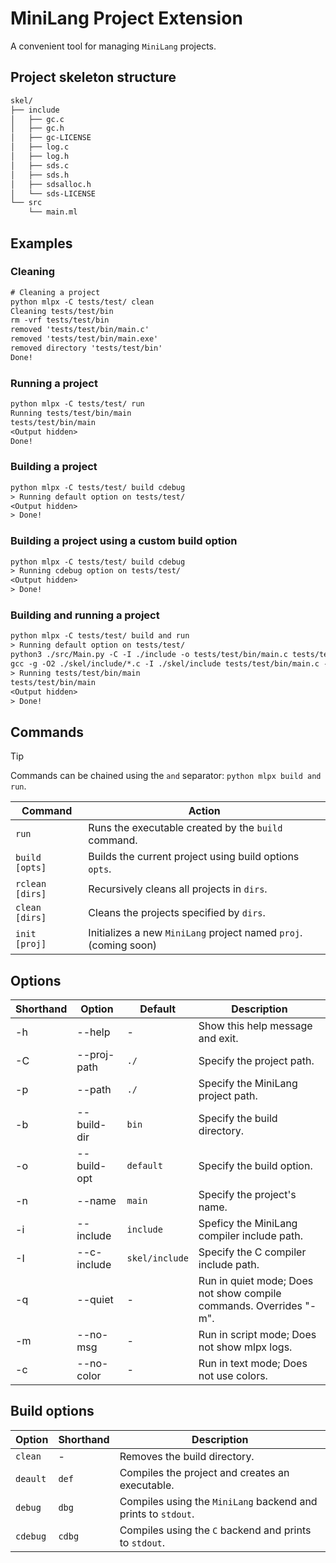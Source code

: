 # MiniLang Project Extension

A convenient tool for managing `MiniLang` projects.

## Project skeleton structure

```txt
skel/
├── include
│   ├── gc.c
│   ├── gc.h
│   ├── gc-LICENSE
│   ├── log.c
│   ├── log.h
│   ├── sds.c
│   ├── sds.h
│   ├── sdsalloc.h
│   └── sds-LICENSE
└── src
    └── main.ml
```

## Examples

### Cleaning

```txt
# Cleaning a project
python mlpx -C tests/test/ clean
Cleaning tests/test/bin
rm -vrf tests/test/bin
removed 'tests/test/bin/main.c'
removed 'tests/test/bin/main.exe'
removed directory 'tests/test/bin'
Done!
```

### Running a project

```txt
python mlpx -C tests/test/ run
Running tests/test/bin/main
tests/test/bin/main
<Output hidden>
Done!
```

### Building a project

```txt
python mlpx -C tests/test/ build cdebug
> Running default option on tests/test/
<Output hidden>
> Done!
```

### Building a project using a custom build option

```txt
python mlpx -C tests/test/ build cdebug
> Running cdebug option on tests/test/
<Output hidden>
> Done!
```

### Building and running a project

```txt
python mlpx -C tests/test/ build and run
> Running default option on tests/test/
python3 ./src/Main.py -C -I ./include -o tests/test/bin/main.c tests/test/src/main.ml
gcc -g -O2 ./skel/include/*.c -I ./skel/include tests/test/bin/main.c -o tests/test/bin/main
> Running tests/test/bin/main
tests/test/bin/main
<Output hidden>
> Done!
```

## Commands

> [!TIP]
> Commands can be chained using the `and` separator: `python mlpx build and run`.

Command          | Action
-----------------|-----------
`run`            | Runs the executable created by the `build` command.
`build  [opts]`  | Builds the current project using build options `opts`.
`rclean [dirs]`  | Recursively cleans all projects in `dirs`.
`clean  [dirs]`  | Cleans the projects specified by `dirs`.
`init   [proj]`  | Initializes a new `MiniLang` project named `proj`. (coming soon)

## Options

Shorthand | Option      | Default        | Description
----------|-------------|----------------|------------
-h        | --help      | -              | Show this help message and exit.
-C        | --proj-path | `./`           | Specify the project path.
-p        | --path      | `./`           | Specify the MiniLang project path.
-b        | --build-dir | `bin`          | Specify the build directory.
-o        | --build-opt | `default`      | Specify the build option.
-n        | --name      | `main`         | Specify the project's name.
-i        | --include   | `include`      | Speficy the MiniLang compiler include path.
-I        | --c-include | `skel/include` | Specify the C compiler include path.
-q        | --quiet     | -              | Run in quiet mode; Does not show compile commands.  Overrides "-m".
-m        | --no-msg    | -              | Run in script mode; Does not show mlpx logs.
-c        | --no-color  | -              | Run in text mode; Does not use colors.

## Build options

Option   | Shorthand | Description
---------|-----------|------------
`clean`  | -         | Removes the build directory.
`deault` | `def`     | Compiles the project and creates an executable.
`debug`  | `dbg`     | Compiles using the `MiniLang` backend and prints to `stdout`.
`cdebug` | `cdbg`    | Compiles using the `C` backend and prints to `stdout`.
